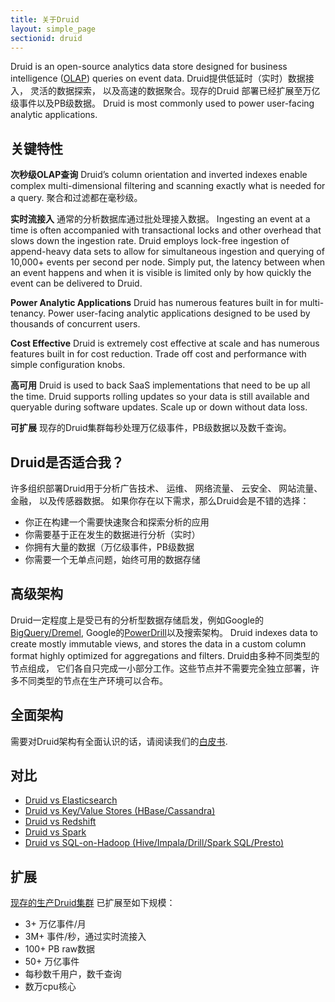 ```yaml
---
title: 关于Druid
layout: simple_page
sectionid: druid
---
```


Druid is an open-source analytics data store designed for business intelligence
([OLAP](http://en.wikipedia.org/wiki/Online_analytical_processing))
queries on event data. Druid提供低延时（实时）数据接入， 灵活的数据探索， 以及高速的数据聚合。现存的Druid
部署已经扩展至万亿级事件以及PB级数据。 Druid is
most commonly used to power user-facing analytic applications.

## 关键特性

**次秒级OLAP查询** Druid’s column orientation and inverted indexes enable
complex multi-dimensional filtering and scanning exactly what is needed for a
query. 聚合和过滤都在毫秒级。

**实时流接入** 通常的分析数据库通过批处理接入数据。
Ingesting an event at a time is often accompanied with transactional locks and
other overhead that slows down the ingestion rate. Druid employs lock-free
ingestion of append-heavy data sets to allow for simultaneous ingestion and
querying of 10,000+ events per second per node. Simply put, the latency between
when an event happens and when it is visible is limited only by how quickly the
event can be delivered to Druid.

**Power Analytic Applications** Druid has numerous features built in for multi-tenancy. Power user-facing analytic applications designed to be used by
thousands of concurrent users.

**Cost Effective** Druid is extremely cost effective at scale and has numerous features built in for cost reduction.
Trade off cost and performance with simple configuration knobs.

**高可用** Druid is used to back SaaS implementations that need to be
up all the time. Druid supports rolling updates so your data is still available and queryable during software
updates. Scale up or down without data loss.

**可扩展** 现存的Druid集群每秒处理万亿级事件，PB级数据以及数千查询。

## Druid是否适合我？

许多组织部署Druid用于分析广告技术、 运维、 网络流量、 云安全、 网站流量、 金融， 以及传感器数据。
如果你存在以下需求，那么Druid会是不错的选择：

- 你正在构建一个需要快速聚合和探索分析的应用
- 你需要基于正在发生的数据进行分析（实时）
- 你拥有大量的数据（万亿级事件，PB级数据
- 你需要一个无单点问题，始终可用的数据存储

## 高级架构
Druid一定程度上是受已有的分析型数据存储启发，例如Google的
[BigQuery/Dremel](http://static.googleusercontent.com/media/research.google.com/en/us/pubs/archive/36632.pdf),
Google的[PowerDrill](http://vldb.org/pvldb/vol5/p1436_alexanderhall_vldb2012.pdf)以及搜索架构。 Druid indexes data to create mostly immutable views,
and stores the data in a custom column format highly optimized for aggregations and
filters. Druid由多种不同类型的节点组成， 它们各自只完成一小部分工作。这些节点并不需要完全独立部署，许多不同类型的节点在生产环境可以合布。

## 全面架构

需要对Druid架构有全面认识的话，请阅读我们的[白皮书](http://static.druid.io/docs/druid.pdf).

## 对比

- [Druid vs Elasticsearch](/docs/latest/comparisons/druid-vs-elasticsearch.html)
- [Druid vs Key/Value Stores (HBase/Cassandra)](/docs/latest/comparisons/druid-vs-key-value.html)
- [Druid vs Redshift](/docs/latest/comparisons/druid-vs-redshift.html)
- [Druid vs Spark](/docs/latest/comparisons/druid-vs-spark.html)
- [Druid vs SQL-on-Hadoop (Hive/Impala/Drill/Spark SQL/Presto)](/docs/latest/comparisons/druid-vs-sql-on-hadoop.html)

## 扩展

[现存的生产Druid集群](http://www.marketwired.com/press-release/metamarkets-clients-analyzing-100-billion-programmatic-events-daily-on-track-surpass-2061596.htm) 已扩展至如下规模：

- 3+ 万亿事件/月
- 3M+ 事件/秒，通过实时流接入
- 100+ PB raw数据
- 50+ 万亿事件
- 每秒数千用户，数千查询
- 数万cpu核心

